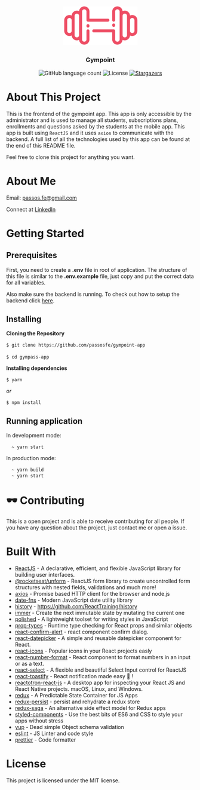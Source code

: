 <h1 align="center">
  <img alt="Gympoint" title="Gympoint" src="../mobile/src/assets/logo@3x.png" width="200px" />
</h1>

<h3 align="center">
  Gympoint
</h3>

<p align="center">
  <img alt="GitHub language count" src="https://img.shields.io/github/languages/count/passosfe/gympoint-app?color=%2304D361">

  <img alt="License" src="https://img.shields.io/badge/license-MIT-%2304D361">

  <a href="https://github.com/passosfe/gympoint-app/stargazers">
    <img alt="Stargazers" src="https://img.shields.io/github/stars/passosfe/gympoint-app?style=social">
  </a>
  </a>
</p>

# About This Project

This is the frontend of the gympoint app. This app is only accessible by the administrator and is used to manage all students, subscriptions plans, enrollments and questions asked by the students at the mobile app. This app is built using `ReactJS` and it uses `axios` to communicate with the backend. A full list of all the technologies used by this app can be found at the end of this README file.

Feel free to clone this project for anything you want.

# About Me

Email: passos.fe@gmail.com

Connect at [LinkedIn](https://www.linkedin.com/in/passosfe/)

# Getting Started

## Prerequisites

First, you need to create a **.env** file in root of application. The structure of this file is similar to the **.env.example** file, just copy and put the correct data for all variables.

Also make sure the backend is running. To check out how to setup the backend click [here](https://github.com/passosfe/gympoint-app/tree/master/backend).

## Installing

**Cloning the Repository**

```
$ git clone https://github.com/passosfe/gympoint-app

$ cd gympass-app
```

**Installing dependencies**

```
$ yarn
```

_or_

```
$ npm install
```

## Running application

In development mode:

```
  ~ yarn start
```

In production mode:

```
  ~ yarn build
  ~ yarn start
```

# 🕶️ Contributing

This is a open project and is able to receive contributing for all people.
If you have any question about the project, just contact me or open a issue.

# Built With

- [ReactJS](https://reactjs.org) - A declarative, efficient, and flexible JavaScript library for building user interfaces.
- [@rocketseat/unform](https://github.com/Rocketseat/unform) - ReactJS form library to create uncontrolled form structures with nested fields, validations and much more!
- [axios](https://github.com/axios/axios) - Promise based HTTP client for the browser and node.js
- [date-fns](https://date-fns.org/) - Modern JavaScript date utility library
- [history](https://github.com/ReactTraining/history) - https://github.com/ReactTraining/history
- [immer](https://github.com/immerjs/immer) - Create the next immutable state by mutating the current one
- [polished](https://polished.js.org/) - A lightweight toolset for writing styles in JavaScript
- [prop-types](https://github.com/facebook/prop-types) - Runtime type checking for React props and similar objects
- [react-confirm-alert](https://github.com/GA-MO/react-confirm-alert) - react component confirm dialog.
- [react-datepicker](https://reactdatepicker.com/) - A simple and reusable datepicker component for React.
- [react-icons](https://react-icons.netlify.com/#/) - Popular icons in your React projects easly
- [react-number-format](hhttps://github.com/s-yadav/react-number-format) - React component to format numbers in an input or as a text.
- [react-select](https://react-select.com/home) - A flexible and beautiful Select Input control for ReactJS
- [react-toastify](https://github.com/fkhadra/react-toastify) - React notification made easy 🚀 !
- [reactotron-react-js](https://github.com/infinitered/reactotron) - A desktop app for inspecting your React JS and React Native projects. macOS, Linux, and Windows.
- [redux](https://redux.js.org/) - A Predictable State Container for JS Apps
- [redux-persist](https://github.com/rt2zz/redux-persist) - persist and rehydrate a redux store
- [redux-saga](https://github.com/redux-saga/redux-saga) - An alternative side effect model for Redux apps
- [styled-components](https://www.styled-components.com/) - Use the best bits of ES6 and CSS to style your apps without stress
- [yup](https://github.com/jquense/yup) - Dead simple Object schema validation
- [eslint](https://eslint.org/) - JS Linter and code style
- [prettier](https://github.com/prettier/prettier) - Code formatter

# License

This project is licensed under the MIT license.
